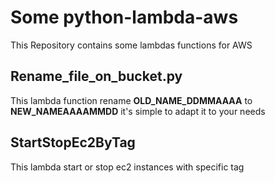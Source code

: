 # Some python-lambda-aws
This Repository contains some lambdas functions for AWS

## Rename_file_on_bucket.py
This lambda function rename **OLD_NAME_DDMMAAAA** to **NEW_NAMEAAAAMMDD** it's simple to adapt it to your needs

## StartStopEc2ByTag
This lambda start or stop ec2 instances with specific tag
